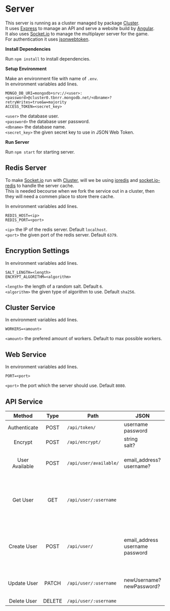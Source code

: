 # Server

This server is running as a cluster managed by package [Cluster](https://www.npmjs.com/package/cluster).  
It uses [Express](https://www.npmjs.com/package/express) to manage an API and serve a website build by [Angular](https://www.npmjs.com/package/@angular/cli).  
It also uses [Socket.io](https://www.npmjs.com/package/socket.io) to manage the multiplayer server for the game.  
For authentication it uses [jsonwebtoken](https://www.npmjs.com/package/jsonwebtoken).

**Install Dependencies**

Run `npm install` to install dependencies.

**Setup Environment**

Make an environment file with name of `.env`.  
In environment variables add lines.  
```
MONGO_DB_URI=mongodb+srv://<user>:<password>@cluster0.tbnrr.mongodb.net/<dbname>?retryWrites=true&w=majority
ACCESS_TOKEN=<secret_key>
```  
`<user>` the database user.  
`<password>` the database user password.  
`<dbname>` the database name.  
`<secret_key>` the given secret key to use in JSON Web Token.

**Run Server**

Run `npm start` for starting server.

## Redis Server

To make [Socket.io](https://www.npmjs.com/package/socket.io) run with [Cluster](https://www.npmjs.com/package/cluster), will we be using [ioredis](https://www.npmjs.com/package/ioredis) and [socket.io-redis](https://www.npmjs.com/package/socket.io-redis) to handle the server cache.  
This is needed becourse when we fork the service out in a cluster, then they will need a commen place to store there cache.

In environment variables add lines.  
```
REDIS_HOST=<ip>
REDIS_PORT=<port>
```  
`<ip>` the IP of the redis server. Default `localhost`.  
`<port>` the given port of the redis server. Default `6379`.

## Encryption Settings

In environment variables add lines.  
```
SALT_LENGTH=<length>
ENCRYPT_ALGORITHM=<algorithm>
```  
`<length>` the length of a random salt. Default `6`.  
`<algorithm>` the given type of algorithm to use. Default `sha256`.

## Cluster Service

In environment variables add lines.  
```
WORKERS=<amount>
```  
`<amount>` the prefered amount of workers. Default to max possible workers.

## Web Service

In environment variables add lines.  
```
PORT=<port>
```  
`<port>` the port which the server should use. Default `8080`.

## API Service

| Method | Type | Path | JSON | RETURN | ERROR | Authentication |
|:------:|:----:| ---- | ---- | ------ | ----- |:--------------:|
|Authenticate|POST|`/api/token/`|username<br>password|token||False|
|Encrypt|POST|`/api/encrypt/`|string<br>salt?|cypher<br>salt||False|
|User Available|POST|`/api/user/available/`|email_address?<br>username?|available: {<br>&nbsp;&nbsp;&nbsp;&nbsp;email_address?<br>&nbsp;&nbsp;&nbsp;&nbsp;username?<br>}|error: {<br>&nbsp;&nbsp;&nbsp;&nbsp;email_address?<br>&nbsp;&nbsp;&nbsp;&nbsp;username?<br>}|False|
|Get User|GET|`/api/user/:username`||_id<br>email_address<br>username<br>password<br>password_salt<br>created_on<br>last_sign_on||True|
|Create User|POST|`/api/user/`|email_address<br>username<br>password|_id<br>email_address<br>username<br>password<br>password_salt<br>created_on<br>last_sign_on|error: {<br>&nbsp;&nbsp;&nbsp;&nbsp;email_address?<br>&nbsp;&nbsp;&nbsp;&nbsp;username?<br>&nbsp;&nbsp;&nbsp;&nbsp;password?<br>}|False|
|Update User|PATCH|`/api/user/:username`|newUsername?<br>newPassword?|updated|error: {<br>&nbsp;&nbsp;&nbsp;&nbsp;username?<br>&nbsp;&nbsp;&nbsp;&nbsp;password?<br>}|True|
|Delete User|DELETE|`/api/user/:username`||deleted||True|
